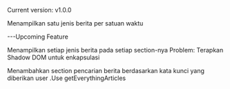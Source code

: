 Current version: v1.0.0

<!-- v1.0.0 -->
Menampilkan satu jenis berita per satuan waktu

---Upcoming Feature
<!-- v1.0.1 -->
Menampilkan setiap jenis berita pada setiap section-nya
Problem: Terapkan Shadow DOM untuk enkapsulasi

<!-- v1.0.2 -->
Menambahkan section pencarian berita berdasarkan kata kunci yang diberikan user
.Use getEverythingArticles